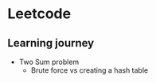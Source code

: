 # Leetcode

Learning journey
------------

- Two Sum problem 
    - Brute force vs creating a hash table